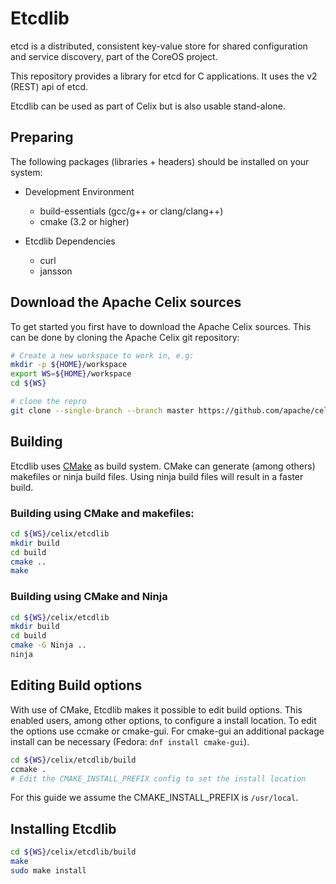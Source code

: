 <!--
Licensed to the Apache Software Foundation (ASF) under one or more
contributor license agreements.  See the NOTICE file distributed with
this work for additional information regarding copyright ownership.
The ASF licenses this file to You under the Apache License, Version 2.0
(the "License"); you may not use this file except in compliance with
the License.  You may obtain a copy of the License at
   
    http://www.apache.org/licenses/LICENSE-2.0

Unless required by applicable law or agreed to in writing, software
distributed under the License is distributed on an "AS IS" BASIS,
WITHOUT WARRANTIES OR CONDITIONS OF ANY KIND, either express or implied.
See the License for the specific language governing permissions and
limitations under the License.
-->

# Etcdlib
etcd is a distributed, consistent key-value store for shared configuration and service discovery, part of the CoreOS project.

This repository provides a library for etcd for C applications.
It uses the v2 (REST) api of etcd.

Etcdlib can be used as part of Celix but is also usable stand-alone.

## Preparing
The following packages (libraries + headers) should be installed on your system:

* Development Environment
  * build-essentials (gcc/g++ or clang/clang++)
  * cmake (3.2 or higher)

* Etcdlib Dependencies
  * curl
  * jansson

## Download the Apache Celix sources
To get started you first have to download the Apache Celix sources. This can be done by cloning the Apache Celix git repository:

```bash
# Create a new workspace to work in, e.g:
mkdir -p ${HOME}/workspace
export WS=${HOME}/workspace
cd ${WS}

# clone the repro
git clone --single-branch --branch master https://github.com/apache/celix.git
```

## Building
Etcdlib uses [CMake](https://cmake.org) as build system. CMake can generate (among others) makefiles or ninja build files. Using ninja build files will result in a faster build.

### Building using CMake and makefiles:
```bash
cd ${WS}/celix/etcdlib
mkdir build
cd build
cmake .. 
make 
```

### Building using CMake and Ninja
```bash
cd ${WS}/celix/etcdlib
mkdir build
cd build
cmake -G Ninja ..
ninja
```

## Editing Build options
With use of CMake, Etcdlib makes it possible to edit build options. This enabled users, among other options, to configure a install location.
To edit the options use ccmake or cmake-gui. For cmake-gui an additional package install can be necessary (Fedora: `dnf install cmake-gui`). 

```bash
cd ${WS}/celix/etcdlib/build
ccmake .
# Edit the CMAKE_INSTALL_PREFIX config to set the install location
```

For this guide we assume the CMAKE_INSTALL_PREFIX is `/usr/local`.

## Installing Etcdlib

```bash
cd ${WS}/celix/etcdlib/build
make
sudo make install
```
